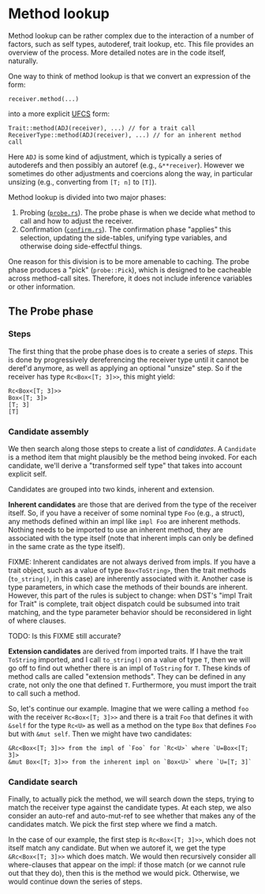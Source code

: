# Method lookup

Method lookup can be rather complex due to the interaction of a number
of factors, such as self types, autoderef, trait lookup, etc. This
file provides an overview of the process. More detailed notes are in
the code itself, naturally.

One way to think of method lookup is that we convert an expression of
the form:

```rust,ignore
receiver.method(...)
```

into a more explicit [UFCS] form:

```rust,ignore
Trait::method(ADJ(receiver), ...) // for a trait call
ReceiverType::method(ADJ(receiver), ...) // for an inherent method call
```

Here `ADJ` is some kind of adjustment, which is typically a series of
autoderefs and then possibly an autoref (e.g., `&**receiver`). However
we sometimes do other adjustments and coercions along the way, in
particular unsizing (e.g., converting from `[T; n]` to `[T]`).

Method lookup is divided into two major phases:

1. Probing ([`probe.rs`][probe]). The probe phase is when we decide what method
   to call and how to adjust the receiver.
2. Confirmation ([`confirm.rs`][confirm]). The confirmation phase "applies"
   this selection, updating the side-tables, unifying type variables, and
   otherwise doing side-effectful things.

One reason for this division is to be more amenable to caching.  The
probe phase produces a "pick" (`probe::Pick`), which is designed to be
cacheable across method-call sites. Therefore, it does not include
inference variables or other information.

[UFCS]: https://github.com/rust-lang/rfcs/blob/master/text/0132-ufcs.md
[probe]: https://doc.rust-lang.org/nightly/nightly-rustc/rustc_typeck/check/method/probe/
[confirm]: https://doc.rust-lang.org/nightly/nightly-rustc/rustc_typeck/check/method/confirm/

## The Probe phase

### Steps

The first thing that the probe phase does is to create a series of
*steps*. This is done by progressively dereferencing the receiver type
until it cannot be deref'd anymore, as well as applying an optional
"unsize" step. So if the receiver has type `Rc<Box<[T; 3]>>`, this
might yield:

```rust,ignore
Rc<Box<[T; 3]>>
Box<[T; 3]>
[T; 3]
[T]
```

### Candidate assembly

We then search along those steps to create a list of *candidates*. A
`Candidate` is a method item that might plausibly be the method being
invoked. For each candidate, we'll derive a "transformed self type"
that takes into account explicit self.

Candidates are grouped into two kinds, inherent and extension.

**Inherent candidates** are those that are derived from the
type of the receiver itself.  So, if you have a receiver of some
nominal type `Foo` (e.g., a struct), any methods defined within an
impl like `impl Foo` are inherent methods.  Nothing needs to be
imported to use an inherent method, they are associated with the type
itself (note that inherent impls can only be defined in the same
crate as the type itself).

FIXME: Inherent candidates are not always derived from impls.  If you
have a trait object, such as a value of type `Box<ToString>`, then the
trait methods (`to_string()`, in this case) are inherently associated
with it. Another case is type parameters, in which case the methods of
their bounds are inherent. However, this part of the rules is subject
to change: when DST's "impl Trait for Trait" is complete, trait object
dispatch could be subsumed into trait matching, and the type parameter
behavior should be reconsidered in light of where clauses.

TODO: Is this FIXME still accurate?

**Extension candidates** are derived from imported traits.  If I have
the trait `ToString` imported, and I call `to_string()` on a value of
type `T`, then we will go off to find out whether there is an impl of
`ToString` for `T`.  These kinds of method calls are called "extension
methods".  They can be defined in any crate, not only the one that
defined `T`.  Furthermore, you must import the trait to call such a
method.

So, let's continue our example. Imagine that we were calling a method
`foo` with the receiver `Rc<Box<[T; 3]>>` and there is a trait `Foo`
that defines it with `&self` for the type `Rc<U>` as well as a method
on the type `Box` that defines `Foo` but with `&mut self`. Then we
might have two candidates:
```text
&Rc<Box<[T; 3]>> from the impl of `Foo` for `Rc<U>` where `U=Box<[T; 3]>
&mut Box<[T; 3]>> from the inherent impl on `Box<U>` where `U=[T; 3]`
```

### Candidate search

Finally, to actually pick the method, we will search down the steps,
trying to match the receiver type against the candidate types. At
each step, we also consider an auto-ref and auto-mut-ref to see whether
that makes any of the candidates match. We pick the first step where
we find a match.

In the case of our example, the first step is `Rc<Box<[T; 3]>>`,
which does not itself match any candidate. But when we autoref it, we
get the type `&Rc<Box<[T; 3]>>` which does match. We would then
recursively consider all where-clauses that appear on the impl: if
those match (or we cannot rule out that they do), then this is the
method we would pick. Otherwise, we would continue down the series of
steps.
